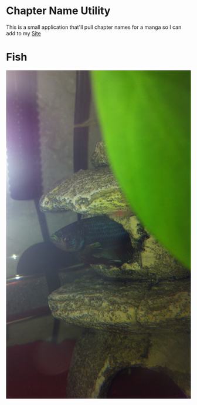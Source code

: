 # Chapter Name Utility
This is a small application that'll pull chapter names for a manga so I can add to my [Site](Manga-Spring.com)

# Fish
![alt text](Fish.JPG)